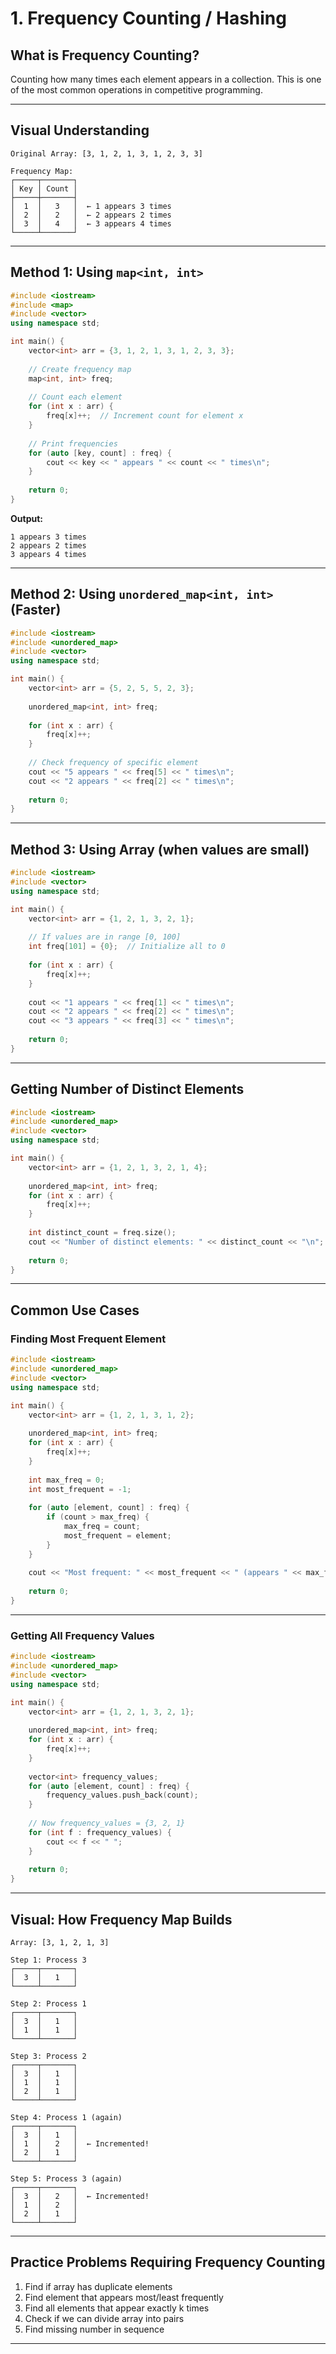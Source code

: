 # 1. Frequency Counting / Hashing

## What is Frequency Counting?

Counting how many times each element appears in a collection. This is one of the most common operations in competitive programming.

---

## Visual Understanding

```
Original Array: [3, 1, 2, 1, 3, 1, 2, 3, 3]

Frequency Map:
┌─────┬───────┐
│ Key │ Count │
├─────┼───────┤
│  1  │   3   │  ← 1 appears 3 times
│  2  │   2   │  ← 2 appears 2 times
│  3  │   4   │  ← 3 appears 4 times
└─────┴───────┘
```

---

## Method 1: Using `map<int, int>`

```cpp
#include <iostream>
#include <map>
#include <vector>
using namespace std;

int main() {
    vector<int> arr = {3, 1, 2, 1, 3, 1, 2, 3, 3};
    
    // Create frequency map
    map<int, int> freq;
    
    // Count each element
    for (int x : arr) {
        freq[x]++;  // Increment count for element x
    }
    
    // Print frequencies
    for (auto [key, count] : freq) {
        cout << key << " appears " << count << " times\n";
    }
    
    return 0;
}
```

**Output:**
```
1 appears 3 times
2 appears 2 times
3 appears 4 times
```

---

## Method 2: Using `unordered_map<int, int>` (Faster)

```cpp
#include <iostream>
#include <unordered_map>
#include <vector>
using namespace std;

int main() {
    vector<int> arr = {5, 2, 5, 5, 2, 3};
    
    unordered_map<int, int> freq;
    
    for (int x : arr) {
        freq[x]++;
    }
    
    // Check frequency of specific element
    cout << "5 appears " << freq[5] << " times\n";
    cout << "2 appears " << freq[2] << " times\n";
    
    return 0;
}
```

---

## Method 3: Using Array (when values are small)

```cpp
#include <iostream>
#include <vector>
using namespace std;

int main() {
    vector<int> arr = {1, 2, 1, 3, 2, 1};
    
    // If values are in range [0, 100]
    int freq[101] = {0};  // Initialize all to 0
    
    for (int x : arr) {
        freq[x]++;
    }
    
    cout << "1 appears " << freq[1] << " times\n";
    cout << "2 appears " << freq[2] << " times\n";
    cout << "3 appears " << freq[3] << " times\n";
    
    return 0;
}
```

---

## Getting Number of Distinct Elements

```cpp
#include <iostream>
#include <unordered_map>
#include <vector>
using namespace std;

int main() {
    vector<int> arr = {1, 2, 1, 3, 2, 1, 4};
    
    unordered_map<int, int> freq;
    for (int x : arr) {
        freq[x]++;
    }
    
    int distinct_count = freq.size();
    cout << "Number of distinct elements: " << distinct_count << "\n";
    
    return 0;
}
```

---

## Common Use Cases

### Finding Most Frequent Element

```cpp
#include <iostream>
#include <unordered_map>
#include <vector>
using namespace std;

int main() {
    vector<int> arr = {1, 2, 1, 3, 1, 2};
    
    unordered_map<int, int> freq;
    for (int x : arr) {
        freq[x]++;
    }
    
    int max_freq = 0;
    int most_frequent = -1;
    
    for (auto [element, count] : freq) {
        if (count > max_freq) {
            max_freq = count;
            most_frequent = element;
        }
    }
    
    cout << "Most frequent: " << most_frequent << " (appears " << max_freq << " times)\n";
    
    return 0;
}
```

---

### Getting All Frequency Values

```cpp
#include <iostream>
#include <unordered_map>
#include <vector>
using namespace std;

int main() {
    vector<int> arr = {1, 2, 1, 3, 2, 1};
    
    unordered_map<int, int> freq;
    for (int x : arr) {
        freq[x]++;
    }
    
    vector<int> frequency_values;
    for (auto [element, count] : freq) {
        frequency_values.push_back(count);
    }
    
    // Now frequency_values = {3, 2, 1}
    for (int f : frequency_values) {
        cout << f << " ";
    }
    
    return 0;
}
```

---

## Visual: How Frequency Map Builds

```
Array: [3, 1, 2, 1, 3]

Step 1: Process 3
┌─────┬───────┐
│  3  │   1   │
└─────┴───────┘

Step 2: Process 1
┌─────┬───────┐
│  3  │   1   │
│  1  │   1   │
└─────┴───────┘

Step 3: Process 2
┌─────┬───────┐
│  3  │   1   │
│  1  │   1   │
│  2  │   1   │
└─────┴───────┘

Step 4: Process 1 (again)
┌─────┬───────┐
│  3  │   1   │
│  1  │   2   │  ← Incremented!
│  2  │   1   │
└─────┴───────┘

Step 5: Process 3 (again)
┌─────┬───────┐
│  3  │   2   │  ← Incremented!
│  1  │   2   │
│  2  │   1   │
└─────┴───────┘
```

---

## Practice Problems Requiring Frequency Counting

1. Find if array has duplicate elements
2. Find element that appears most/least frequently
3. Find all elements that appear exactly k times
4. Check if we can divide array into pairs
5. Find missing number in sequence

---
